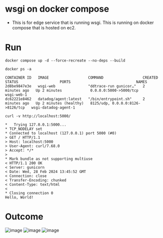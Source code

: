 # wsgi on docker compose
- This is for edge service that is running wsgi. This is running on docker compose that is hosted on ec2.

# Run
```
docker compose up -d --force-recreate --no-deps --build
```
```
docker ps -a

CONTAINER ID   IMAGE                  COMMAND                  CREATED         STATUS                   PORTS                              NAMES
2d8be9847e3e   wsgi-web               "ddtrace-run gunicor…"   2 minutes ago   Up 2 minutes             0.0.0.0:5000->5000/tcp             wsgi-web-1
dc62221e8462   datadog/agent:latest   "/bin/entrypoint.sh"     2 minutes ago   Up 2 minutes (healthy)   8125/udp, 0.0.0.0:8126->8126/tcp   wsgi-datadog-agent-1
```
```
curl -v http://localhost:5000/

*   Trying 127.0.0.1:5000...
* TCP_NODELAY set
* Connected to localhost (127.0.0.1) port 5000 (#0)
> GET / HTTP/1.1
> Host: localhost:5000
> User-Agent: curl/7.68.0
> Accept: */*
> 
* Mark bundle as not supporting multiuse
< HTTP/1.1 200 OK
< Server: gunicorn
< Date: Wed, 28 Feb 2024 13:45:52 GMT
< Connection: close
< Transfer-Encoding: chunked
< Content-Type: text/html
< 
* Closing connection 0
Hello, World!
```
# Outcome
![image](https://github.com/jon94/mmt-pov-examples/assets/40360784/4da34046-c46a-41ff-a611-a791debc09ee)
![image](https://github.com/jon94/mmt-pov-examples/assets/40360784/13d08eb3-a7ed-4d4f-bad2-017a38770078)
![image](https://github.com/jon94/mmt-pov-examples/assets/40360784/81dfb089-0951-4064-9b64-496599b5238c)

